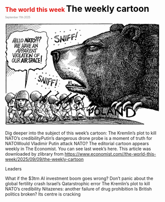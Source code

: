 <span style="color:#E3120B; font-size:14.9pt; font-weight:bold;">The world this week</span>
<span style="color:#000000; font-size:21.0pt; font-weight:bold;">The weekly cartoon</span>
<span style="color:#808080; font-size:6.2pt;">September 11th 2025</span>

![](../images/003_The_weekly_cartoon/p0016_img01.jpeg)

Dig deeper into the subject of this week’s cartoon: The Kremlin’s plot to kill NATO’s credibilityPutin’s dangerous drone probe is a moment of truth for NATOWould Vladimir Putin attack NATO? The editorial cartoon appears weekly in The Economist. You can see last week’s here. This article was downloaded by zlibrary from https://www.economist.com//the-world-this-week/2025/09/09/the-weekly-cartoon

Leaders

What if the $3trn AI investment boom goes wrong? Don’t panic about the global fertility crash Israel’s Qatarstrophic error The Kremlin’s plot to kill NATO’s credibility Nitazenes: another failure of drug prohibition Is British politics broken? Its centre is cracking